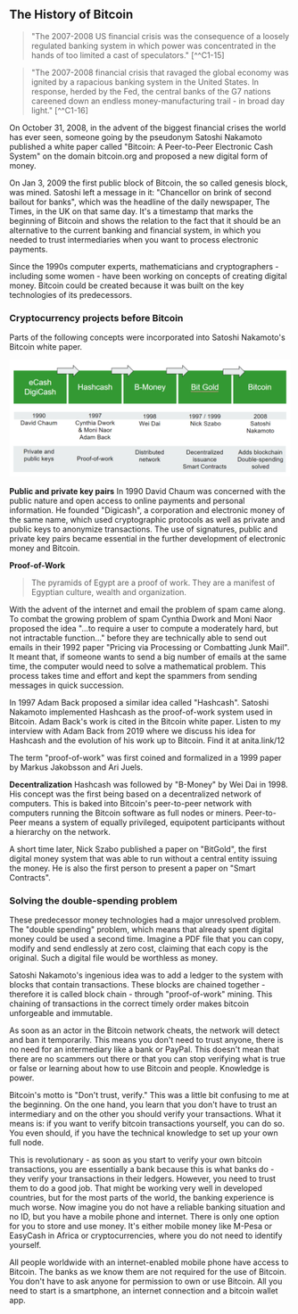 ## The History of Bitcoin
>"The 2007-2008 US financial crisis was the consequence of a loosely regulated banking system in which power was concentrated in the hands of too limited a cast of speculators." [^^C1-15]

>"The 2007-2008 financial crisis that ravaged the global economy was ignited by a rapacious banking system in the United States. In response, herded by the Fed, the central banks of the G7 nations careened down an endless money-manufacturing trail - in broad day light." [^^C1-16]

On October 31, 2008, in the advent of the biggest financial crises the world has ever seen, someone going by the pseudonym Satoshi Nakamoto published a white paper called "Bitcoin: A Peer-to-Peer Electronic Cash System" on the domain bitcoin.org and proposed a new digital form of money. 

On Jan 3, 2009 the first public block of Bitcoin, the so called genesis block, was mined. Satoshi left a message in it: "Chancellor on brink of second bailout for banks", which was the headline of the daily newspaper, The Times, in the UK on that same day. It's a timestamp that marks the beginning of Bitcoin and shows the relation to the fact that it should be an alternative to the current banking and financial system, in which you needed to trust intermediaries when you want to process electronic payments. 

Since the 1990s computer experts, mathematicians and cryptographers - including some women - have been working on concepts of creating digital money. Bitcoin could be created because it was built on the key technologies of its predecessors.

### Cryptocurrency projects before Bitcoin
Parts of the following concepts were incorporated into Satoshi Nakamoto's Bitcoin white paper. 

![Cryptocurrency projects before Bitcoin](resources/_History-of-Bitcoin.png)

**Public and private key pairs**
In 1990 David Chaum was concerned with the public nature and open access to online payments and personal information. He founded "Digicash", a corporation and electronic money of the same name, which used cryptographic protocols as well as  private and public keys to anonymize transactions. The use of signatures, public and private key pairs became essential in the further development of electronic money and Bitcoin.

**Proof-of-Work**
> The pyramids of Egypt are a proof of work. They are a manifest of Egyptian culture, wealth and organization. 

With the advent of the internet and email the problem of spam came along. To combat the growing problem of spam Cynthia Dwork and Moni Naor proposed the  idea "...to require a user to compute a moderately hard, but not intractable function..." before they are technically able to send out emails in their 1992 paper "Pricing via Processing or Combatting Junk Mail". It meant that, if someone wants to send a big number of emails at the same time, the computer would need to solve a mathematical problem. This process takes time and effort and kept the spammers from sending messages in quick succession.

In 1997 Adam Back proposed a similar idea called "Hashcash". Satoshi Nakamoto implemented Hashcash as the proof-of-work system used in Bitcoin. Adam Back's work is cited in the Bitcoin white paper. Listen to my interview with Adam Back from 2019 where we discuss his idea for Hashcash and the evolution of his work up to Bitcoin. Find it at anita.link/12

The term "proof-of-work" was first coined and formalized in a 1999 paper by Markus Jakobsson and Ari Juels.

**Decentralization**
Hashcash was followed by "B-Money" by Wei Dai in 1998. His concept was the first being based on a decentralized network of computers. This is baked into Bitcoin's peer-to-peer network with computers running the Bitcoin software as full nodes or miners. Peer-to-Peer means a system of equally privileged, equipotent participants without a hierarchy on the network. 

A short time later, Nick Szabo published a paper on "BitGold", the first digital money system that was able to run without a central entity issuing the money. He is also the first person to present a paper on "Smart Contracts".

### Solving the double-spending problem
These predecessor money technologies had a major unresolved problem. The "double spending" problem, which means that already spent digital money could be used a second time. Imagine a PDF file that you can copy, modify and send endlessly at zero cost, claiming that each copy is the original. Such a digital file would be worthless as money. 

Satoshi Nakamoto's ingenious idea was to add a ledger to the system with blocks that contain transactions. These blocks are chained together - therefore it is called block chain - through "proof-of-work" mining. This chaining of transactions in the correct timely order makes bitcoin unforgeable and immutable. 

As soon as an actor in the Bitcoin network cheats, the network will detect and ban it temporarily. This means you don't need to trust anyone, there is no need for an intermediary like a bank or PayPal. This doesn't mean that there are no scammers out there or that you can stop verifying what is true or false or learning about how to use Bitcoin and people. Knowledge is power.

Bitcoin's motto is "Don't trust, verify." This was a little bit confusing to me at the beginning. On the one hand, you learn that you don't have to trust an intermediary and on the other you should verify your transactions. What it means is: if you want to verify bitcoin transactions yourself, you can do so. You even should, if you have the technical knowledge to set up your own full node. 

This is revolutionary - as soon as you start to verify your own bitcoin transactions, you are essentially a bank because this is what banks do - they verify your transactions in their ledgers. However, you need to trust them to do a good job. That might be working very well in developed countries, but for the most parts of the world, the banking experience is much worse. Now imagine you do not have a reliable banking situation and no ID, but you have a mobile phone and internet. There is only one option for you to store and use money. It's either mobile money like M-Pesa or EasyCash in Africa or cryptocurrencies, where you do not need to identify yourself.

All people worldwide with an internet-enabled mobile phone have access to Bitcoin. The banks as we know them are not required for the use of Bitcoin. You don't have to ask anyone for permission to own or use Bitcoin. All you need to start is a smartphone, an internet connection and a bitcoin wallet app.
